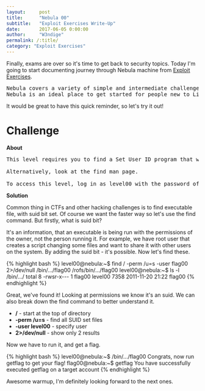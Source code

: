 ```yaml
---
layout:     post
title:      "Nebula 00"
subtitle:   "Exploit Exercises Write-Up"
date:       2017-06-05 0:00:00
author:     "W3ndige"
permalink: /:title/
category: "Exploit Exercises"
---
```


<p>Finally, exams are over so it's time to get back to security topics. Today I'm going to start documenting journey through Nebula machine from <a href="https://exploit-exercises.com/">Exploit Exercises</a>. </p>

<pre>
Nebula covers a variety of simple and intermediate challenges that cover Linux privilege escalation, common scripting language issues, and file system race conditions.
Nebula is an ideal place to get started for people new to Linux exploitation.
</pre>

<p>It would be great to have this quick reminder, so let's try it out! </p>

<h1>Challenge</h1>

<p><b>About</b></p>

<pre>
This level requires you to find a Set User ID program that will run as the “flag00” account. You could also find this by carefully looking in top level directories in / for suspicious looking directories.

Alternatively, look at the find man page.

To access this level, log in as level00 with the password of level00.
</pre>

<p><b>Solution</b></p>

<p>Common thing in CTFs and other hacking challenges is to find executable file, with suid bit set. Of course we want the faster way so let's use the find command. But firstly, what is suid bit? </p>

<p>It's an information, that an executable is being run with the permissions of the owner, not the person running it. For example, we have root user that creates a script changing some files and want to share it with other users on the system. By adding the suid bit - it's possible. Now let's find these.  </p>

{% highlight bash %}
level00@nebula:~$ find / -perm /u=s -user flag00 2>/dev/null
/bin/.../flag00
/rofs/bin/.../flag00
level00@nebula:~$ ls -l /bin/.../
total 8
-rwsr-x--- 1 flag00 level00 7358 2011-11-20 21:22 flag00
{% endhighlight %}

<p>Great, we've found it! Looking at permissions we know it's an suid. We can also break down the find command to better understand it.  </p>

<ul>
  <li><b>/</b> - start at the top of directory</li>
  <li><b>-perm /u=s</b> - find all SUID set files</li>
  <li><b>-user level00</b> - specify user </li>
  <li><b>2>/dev/null</b> - show only 2 results</li>
</ul>

<p>Now we have to run it, and get a flag.</p>

{% highlight bash %}
level00@nebula:~$ /bin/.../flag00
Congrats, now run getflag to get your flag!
flag00@nebula:~$ getflag
You have successfully executed getflag on a target account
{% endhighlight %}

<p>Awesome warmup, I'm definitely looking forward to the next ones.</p>
